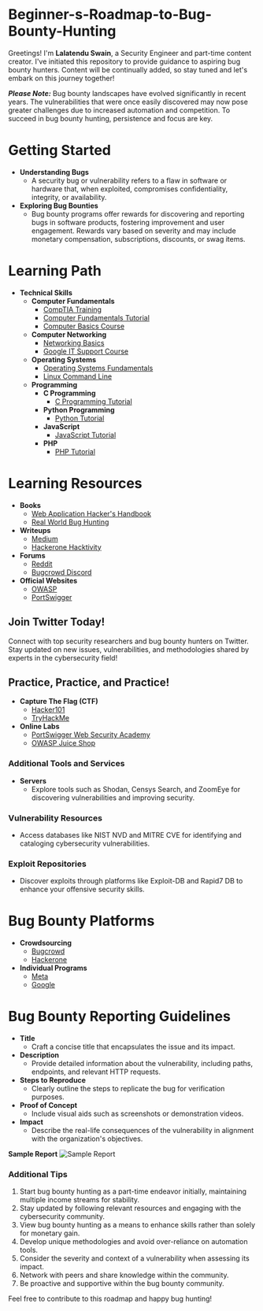# Beginner-s-Roadmap-to-Bug-Bounty-Hunting

Greetings! I'm **Lalatendu Swain**, a Security Engineer and part-time content creator. I've initiated this repository to provide guidance to aspiring bug bounty hunters. Content will be continually added, so stay tuned and let's embark on this journey together!

***Please Note:*** Bug bounty landscapes have evolved significantly in recent years. The vulnerabilities that were once easily discovered may now pose greater challenges due to increased automation and competition. To succeed in bug bounty hunting, persistence and focus are key.

# Getting Started

 - **Understanding Bugs**
	 - A security bug or vulnerability refers to a flaw in software or hardware that, when exploited, compromises confidentiality, integrity, or availability.
 - **Exploring Bug Bounties**
	 - Bug bounty programs offer rewards for discovering and reporting bugs in software products, fostering improvement and user engagement. Rewards vary based on severity and may include monetary compensation, subscriptions, discounts, or swag items.

# Learning Path

 - **Technical Skills**
	 - **Computer Fundamentals**
		 - [CompTIA Training](https://www.comptia.org/training/by-certification/a)
		 - [Computer Fundamentals Tutorial](https://www.tutorialspoint.com/computer_fundamentals/index.htm)
		 - [Computer Basics Course](https://www.udemy.com/course/complete-computer-basics-course/)
	 - **Computer Networking**
		 - [Networking Basics](https://www.youtube.com/watch?v=0AcpUwnc12E&list=PLkW9FMxqUvyZaSQNQslneeODER3bJCb2K)
		 - [Google IT Support Course](https://www.coursera.org/professional-certificates/google-it-support)
	 - **Operating Systems**
		 - [Operating Systems Fundamentals](https://www.youtube.com/watch?v=z2r-p7xc7c4)
		 - [Linux Command Line](https://www.udemy.com/course/linux-command-line-volume1/)
	 - **Programming**
		 - **C Programming**
			 - [C Programming Tutorial](https://www.programiz.com/c-programming)
		 - **Python Programming**
			 - [Python Tutorial](https://www.youtube.com/watch?v=gfDE2a7MKjA)
		 - **JavaScript**
			 - [JavaScript Tutorial](https://www.youtube.com/watch?v=hKB-YGF14SY&t=1486s)
		 - **PHP**
			 - [PHP Tutorial](https://www.youtube.com/watch?v=1SnPKhCdlsU)

# Learning Resources
 
 - **Books**
	 - [Web Application Hacker's Handbook](https://www.amazon.com/Web-Application-Hackers-Handbook-Exploiting/dp/1118026470)
	 - [Real World Bug Hunting](https://www.amazon.in/Real-World-Bug-Hunting-Field-Hacking-ebook/dp/B072SQZ2LG)
 - **Writeups**
	 - [Medium](https://medium.com/analytics-vidhya/a-beginners-guide-to-cyber-security-3d0f7891c93a)
	 - [Hackerone Hacktivity](https://hackerone.com/hacktivity)
 - **Forums**
	 - [Reddit](https://www.reddit.com/r/websecurity/)
	 - [Bugcrowd Discord](https://discord.com/invite/TWr3Brs)
 - **Official Websites**
	 - [OWASP](https://owasp.org/)
	 - [PortSwigger](https://portswigger.net/)

## Join Twitter Today!

Connect with top security researchers and bug bounty hunters on Twitter. Stay updated on new issues, vulnerabilities, and methodologies shared by experts in the cybersecurity field!

## Practice, Practice, and Practice!

 - **Capture The Flag (CTF)**
	 - [Hacker101](https://www.hackerone.com/hackers/hacker101)
	 - [TryHackMe](https://tryhackme.com/)
 - **Online Labs**
	 - [PortSwigger Web Security Academy](https://portswigger.net/web-security)
	 - [OWASP Juice Shop](https://owasp.org/www-project-juice-shop/)

### Additional Tools and Services

- **Servers**
	- Explore tools such as Shodan, Censys Search, and ZoomEye for discovering vulnerabilities and improving security.

### Vulnerability Resources

- Access databases like NIST NVD and MITRE CVE for identifying and cataloging cybersecurity vulnerabilities.

### Exploit Repositories

- Discover exploits through platforms like Exploit-DB and Rapid7 DB to enhance your offensive security skills.

# Bug Bounty Platforms

 - **Crowdsourcing**
	 - [Bugcrowd](https://www.bugcrowd.com/)
	 - [Hackerone](https://www.hackerone.com/)
 - **Individual Programs**
	 - [Meta](https://www.facebook.com/whitehat)
	 - [Google](https://about.google/appsecurity/)

# Bug Bounty Reporting Guidelines

 - **Title**
	 - Craft a concise title that encapsulates the issue and its impact.
 - **Description**
	 - Provide detailed information about the vulnerability, including paths, endpoints, and relevant HTTP requests.
 - **Steps to Reproduce**
	 - Clearly outline the steps to replicate the bug for verification purposes.
 - **Proof of Concept**
	 - Include visual aids such as screenshots or demonstration videos.
 - **Impact**
	 - Describe the real-life consequences of the vulnerability in alignment with the organization's objectives.

**Sample Report**
![Sample Report](https://miro.medium.com/max/1400/1*7lVhULTI7ch4uMLEKVZDrA.png)

### Additional Tips
1. Start bug bounty hunting as a part-time endeavor initially, maintaining multiple income streams for stability.
2. Stay updated by following relevant resources and engaging with the cybersecurity community.
3. View bug bounty hunting as a means to enhance skills rather than solely for monetary gain.
4. Develop unique methodologies and avoid over-reliance on automation tools.
5. Consider the severity and context of a vulnerability when assessing its impact.
6. Network with peers and share knowledge within the community.
7. Be proactive and supportive within the bug bounty community.

Feel free to contribute to this roadmap and happy bug hunting!
